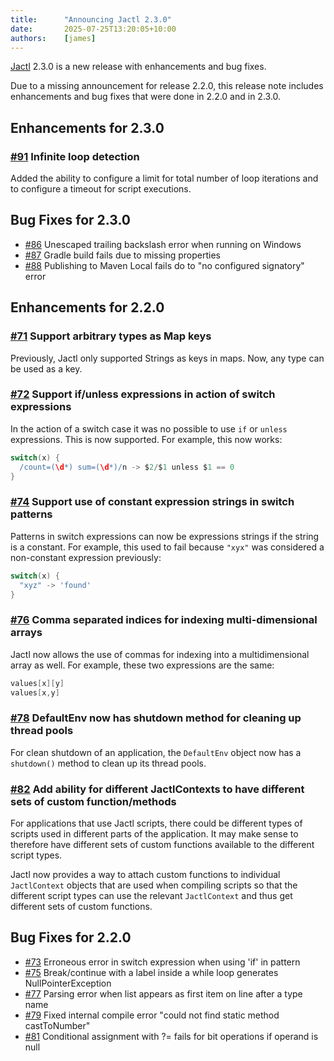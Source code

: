 ```yaml
---
title:      "Announcing Jactl 2.3.0"
date:       2025-07-25T13:20:05+10:00
authors:    [james]
---
```


[Jactl](https://jactl.io) 2.3.0 is a new release with enhancements and bug fixes.

Due to a missing announcement for release 2.2.0, this release note includes enhancements and bug fixes
that were done in 2.2.0 and in 2.3.0.

<!--truncate-->

## Enhancements for 2.3.0

### [#91](https://github.com/jaccomoc/jactl/issues/91) Infinite loop detection

Added the ability to configure a limit for total number of loop iterations and to configure a timeout
for script executions.

## Bug Fixes for 2.3.0
* [#86](https://github.com/jaccomoc/jactl/issues/86) Unescaped trailing backslash error when running on Windows
* [#87](https://github.com/jaccomoc/jactl/issues/87) Gradle build fails due to missing properties
* [#88](https://github.com/jaccomoc/jactl/issues/88) Publishing to Maven Local fails do to "no configured signatory" error

## Enhancements for 2.2.0

### [#71](https://github.com/jaccomoc/jactl/issues/71) Support arbitrary types as Map keys

Previously, Jactl only supported Strings as keys in maps.
Now, any type can be used as a key.

### [#72](https://github.com/jaccomoc/jactl/issues/72) Support if/unless expressions in action of switch expressions

In the action of a switch case it was no possible to use `if` or `unless` expressions.
This is now supported.
For example, this now works:
```groovy
switch(x) {
  /count=(\d*) sum=(\d*)/n -> $2/$1 unless $1 == 0
}
```

### [#74](https://github.com/jaccomoc/jactl/issues/74) Support use of constant expression strings in switch patterns

Patterns in switch expressions can now be expressions strings if the string is a constant.
For example, this used to fail because `"xyx"` was considered a non-constant expression previously:
```groovy
switch(x) {
  "xyz" -> 'found'
}
```

### [#76](https://github.com/jaccomoc/jactl/issues/76) Comma separated indices for indexing multi-dimensional arrays

Jactl now allows the use of commas for indexing into a multidimensional array as well.
For example, these two expressions are the same:
```groovy
values[x][y]
values[x,y]
```

### [#78](https://github.com/jaccomoc/jactl/issues/78) DefaultEnv now has shutdown method for cleaning up thread pools

For clean shutdown of an application, the `DefaultEnv` object now has a `shutdown()` method to clean up
its thread pools.

### [#82](https://github.com/jaccomoc/jactl/issues/82) Add ability for different JactlContexts to have different sets of custom function/methods

For applications that use Jactl scripts, there could be different types of scripts used in different parts of 
the application.
It may make sense to therefore have different sets of custom functions available to the different script types.

Jactl now provides a way to attach custom functions to individual `JactlContext` objects that are used when
compiling scripts so that the different script types can use the relevant `JactlContext` and thus get different
sets of custom functions.

## Bug Fixes for 2.2.0

* [#73](https://github.com/jaccomoc/jactl/issues/73) Erroneous error in switch expression when using 'if' in pattern
* [#75](https://github.com/jaccomoc/jactl/issues/75) Break/continue with a label inside a while loop generates NullPointerException
* [#77](https://github.com/jaccomoc/jactl/issues/77) Parsing error when list appears as first item on line after a type name
* [#79](https://github.com/jaccomoc/jactl/issues/79) Fixed internal compile error "could not find static method castToNumber"
* [#81](https://github.com/jaccomoc/jactl/issues/81) Conditional assignment with ?= fails for bit operations if operand is null
